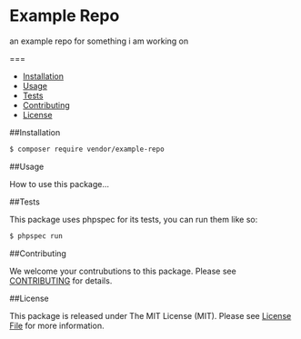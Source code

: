 # Example Repo
an example repo for something i am working on

===

- [Installation](#installation)
- [Usage](#usage)
- [Tests](#tests)
- [Contributing](#contributing)
- [License](#license)



##Installation

``` bash
$ composer require vendor/example-repo
```

##Usage

How to use this package...

##Tests

This package uses phpspec for its tests, you can run them like so:

``` bash
$ phpspec run
```

##Contributing

We welcome your contrubutions to this package. Please see [CONTRIBUTING](CONTRIBUTING.md) for details.

##License

This package is released under The MIT License (MIT). Please see [License File](LICENSE) for more information.
